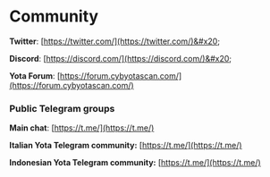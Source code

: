 # Community

**Twitter**: [https://twitter.com/](https://twitter.com/)&#x20;

**Discord**: [https://discord.com/](https://discord.com/)&#x20;

**Yota Forum**: [https://forum.cybyotascan.com/](https://forum.cybyotascan.com/)

### Public Telegram groups

**Main chat**: [https://t.me/](https://t.me/)

**Italian Yota Telegram community:** [https://t.me/](https://t.me/)

**Indonesian Yota Telegram community:** [https://t.me/](https://t.me/)

